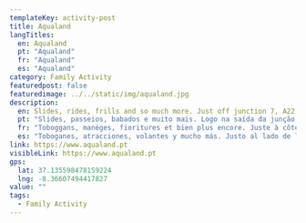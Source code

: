 ```yaml
---
templateKey: activity-post
title: Aqualand
langTitles:
  en: Aqualand
  pt: "Aqualand"
  fr: "Aqualand"
  es: "Aqualand"
category: Family Activity
featuredpost: false
featuredimage: ../../static/img/aqualand.jpg
description: 
  en: Slides, rides, frills and so much more. Just off junction 7, A22.
  pt: "Slides, passeios, babados e muito mais. Logo na saída da junção 7, A22."
  fr: "Toboggans, manèges, fioritures et bien plus encore. Juste à côté de la jonction 7, A22."
  es: "Toboganes, atracciones, volantes y mucho más. Justo al lado de la salida 7, A22."
link: https://www.aqualand.pt
visibleLink: https://www.aqualand.pt
gps:
  lat: 37.135598478159224
  lng: -8.36607494417827
value: ""
tags:
  - Family Activity
---
```


